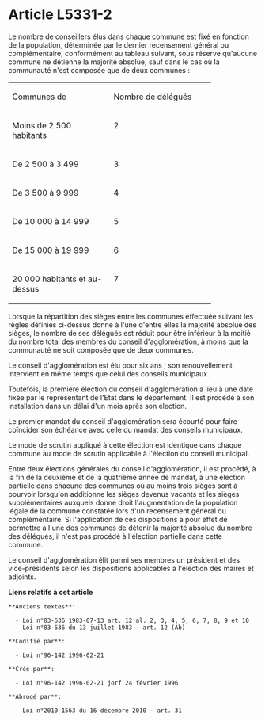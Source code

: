 # Article L5331-2

Le nombre de conseillers élus dans chaque commune est fixé en fonction de la population, déterminée par le dernier
recensement général ou complémentaire, conformément au tableau suivant, sous réserve qu'aucune commune ne détienne la
majorité absolue, sauf dans le cas où la communauté n'est composée que de deux communes :

<table>
  <tbody>
    <tr>
      <td width="189">

Communes de

</td>
      <td width="189">

Nombre de délégués

</td>
    </tr>
    <tr>
      <td width="189" valign="top">

Moins de 2 500 habitants

</td>
      <td valign="top" width="189">

2

</td>
    </tr>
    <tr>
      <td valign="top" width="189">

De 2 500 à 3 499

</td>
      <td valign="top" width="189">

3

</td>
    </tr>
    <tr>
      <td valign="top" width="189">

De 3 500 à 9 999

</td>
      <td valign="top" width="189">

4

</td>
    </tr>
    <tr>
      <td valign="top" width="189">

De 10 000 à 14 999

</td>
      <td width="189" valign="top">

5

</td>
    </tr>
    <tr>
      <td valign="top" width="189">

De 15 000 à 19 999

</td>
      <td width="189" valign="top">

6

</td>
    </tr>
    <tr>
      <td valign="top" width="189">

20 000 habitants et au-dessus

</td>
      <td valign="top" width="189">

7

</td>
    </tr>
  </tbody>
</table>

Lorsque la répartition des sièges entre les communes effectuée suivant les règles définies ci-dessus donne à l'une d'entre
elles la majorité absolue des sièges, le nombre de ses délégués est réduit pour être inférieur à la moitié du nombre total
des membres du conseil d'agglomération, à moins que la communauté ne soit composée que de deux communes.

Le conseil d'agglomération est élu pour six ans ; son renouvellement intervient en même temps que celui des conseils
municipaux.

Toutefois, la première élection du conseil d'agglomération a lieu à une date fixée par le représentant de l'Etat dans le
département. Il est procédé à son installation dans un délai d'un mois après son élection.

Le premier mandat du conseil d'agglomération sera écourté pour faire coïncider son échéance avec celle du mandat des conseils
municipaux.

Le mode de scrutin appliqué à cette élection est identique dans chaque commune au mode de scrutin applicable à l'élection du
conseil municipal.

Entre deux élections générales du conseil d'agglomération, il est procédé, à la fin de la deuxième et de la quatrième année
de mandat, à une élection partielle dans chacune des communes où au moins trois sièges sont à pourvoir lorsqu'on additionne
les sièges devenus vacants et les sièges supplémentaires auxquels donne droit l'augmentation de la population légale de la
commune constatée lors d'un recensement général ou complémentaire. Si l'application de ces dispositions a pour effet de
permettre à l'une des communes de détenir la majorité absolue du nombre des délégués, il n'est pas procédé à l'élection
partielle dans cette commune.

Le conseil d'agglomération élit parmi ses membres un président et des vice-présidents selon les dispositions applicables à
l'élection des maires et adjoints.

**Liens relatifs à cet article**

	**Anciens textes**:

	  - Loi n°83-636 1983-07-13 art. 12 al. 2, 3, 4, 5, 6, 7, 8, 9 et 10
	  - Loi n°83-636 du 13 juillet 1983 - art. 12 (Ab)

	**Codifié par**:

	  - Loi n°96-142 1996-02-21

	**Créé par**:

	  - Loi n°96-142 1996-02-21 jorf 24 février 1996

	**Abrogé par**:

	  - Loi n°2010-1563 du 16 décembre 2010 - art. 31
